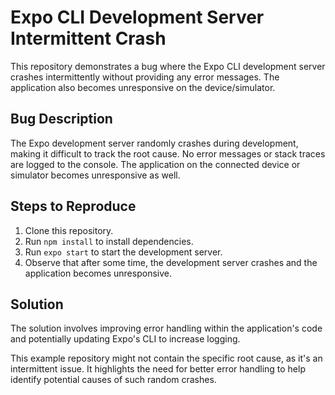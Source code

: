 # Expo CLI Development Server Intermittent Crash

This repository demonstrates a bug where the Expo CLI development server crashes intermittently without providing any error messages. The application also becomes unresponsive on the device/simulator.

## Bug Description

The Expo development server randomly crashes during development, making it difficult to track the root cause. No error messages or stack traces are logged to the console. The application on the connected device or simulator becomes unresponsive as well.

## Steps to Reproduce

1. Clone this repository.
2. Run `npm install` to install dependencies.
3. Run `expo start` to start the development server.
4. Observe that after some time, the development server crashes and the application becomes unresponsive.

## Solution

The solution involves improving error handling within the application's code and potentially updating Expo's CLI to increase logging.

This example repository might not contain the specific root cause, as it's an intermittent issue. It highlights the need for better error handling to help identify potential causes of such random crashes.